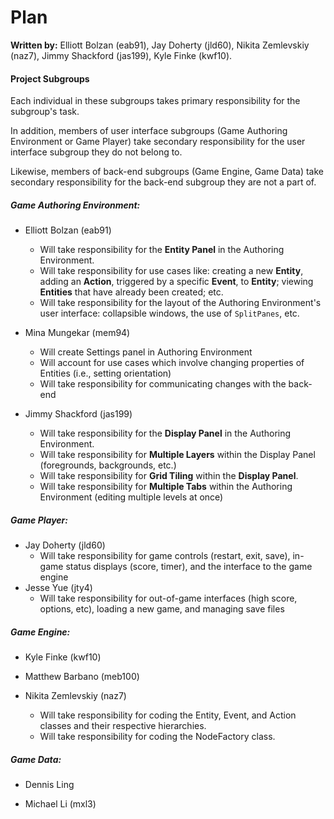 Plan
====

**Written by:** Elliott Bolzan (eab91), Jay Doherty (jld60), Nikita Zemlevskiy (naz7), Jimmy Shackford (jas199), Kyle Finke (kwf10).

#### Project Subgroups

Each individual in these subgroups takes primary responsibility for the subgroup's task.

In addition, members of user interface subgroups (Game Authoring Environment or Game Player) take secondary responsibility for the user interface subgroup they do not belong to. 

Likewise, members of back-end subgroups (Game Engine, Game Data) take secondary responsibility for the back-end subgroup they are not a part of.

##### Game Authoring Environment:

- Elliott Bolzan (eab91)
	- Will take responsibility for the **Entity Panel** in the Authoring Environment.
	- Will take responsibility for use cases like: creating a new **Entity**, adding an **Action**, triggered by a specific **Event**, to **Entity**; viewing **Entities** that have already been created; etc.
	- Will take responsibility for the layout of the Authoring Environment's user interface: collapsible windows, the use of `SplitPanes`, etc.

- Mina Mungekar (mem94)
	- Will create Settings panel in Authoring Environment
	- Will account for use cases which involve changing properties of Entities (i.e., setting orientation)
	- Will take responsibility for communicating changes with the back-end

- Jimmy Shackford (jas199)
    - Will take responsibility for the **Display Panel** in the Authoring Environment.
    - Will take responsibility for **Multiple Layers** within the Display Panel (foregrounds, backgrounds, etc.)
    - Will take responsibility for **Grid Tiling** within the **Display Panel**.
    - Will take responsibility for **Multiple Tabs**  within the Authoring Environment (editing multiple levels at once)

##### Game Player:

- Jay Doherty (jld60)
    - Will take responsibility for game controls (restart, exit, save), in-game status displays (score, timer), and the interface to the game engine
- Jesse Yue (jty4)
    - Will take responsibility for out-of-game interfaces (high score, options, etc), loading a new game, and managing save files
	

##### Game Engine:

- Kyle Finke (kwf10)

- Matthew Barbano (meb100)

- Nikita Zemlevskiy (naz7)
    - Will take responsibility for coding the Entity, Event, and Action classes and their respective hierarchies. 
    - Will take responsibility for coding the NodeFactory class.

##### Game Data:

- Dennis Ling 

- Michael Li (mxl3)




